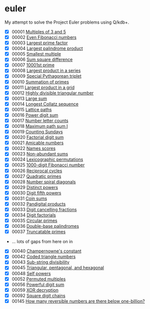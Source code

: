 # euler

My attempt to solve the Project Euler problems using Q/kdb+.

 - [x] 00001 [Multiples of 3 and 5](q/00001.q)
 - [x] 00002 [Even Fibonacci numbers](q/00002.q)
 - [x] 00003 [Largest prime factor](q/00003.q)
 - [x] 00004 [Largest palindrome product](q/00004.q)
 - [x] 00005 [Smallest multiple](q/00005.q)
 - [x] 00006 [Sum square difference](q/00006.q)
 - [x] 00007 [10001st prime](q/00007.q)
 - [x] 00008 [Largest product in a series](q/00008.q)
 - [x] 00009 [Special Pythagorean triplet](q/00009.q)
 - [x] 00010 [Summation of primes](q/00010.q)
 - [x] 00011 [Largest product in a grid](q/00011.q)
 - [x] 00012 [Highly divisible triangular number](q/00012.q)
 - [x] 00013 [Large sum](q/00013.q)
 - [x] 00014 [Longest Collatz sequence](q/00014.q)
 - [x] 00015 [Lattice paths](q/00015.q)
 - [x] 00016 [Power digit sum](q/00016.q)
 - [x] 00017 [Number letter counts](q/00017.q)
 - [x] 00018 [Maximum path sum I](q/00018.q)
 - [x] 00019 [Counting Sundays](q/00019.q)
 - [x] 00020 [Factorial digit sum](q/00020.q)
 - [x] 00021 [Amicable numbers](q/00021.q)
 - [x] 00022 [Names scores](q/00022.q)
 - [x] 00023 [Non-abundant sums](q/00023.q)
 - [x] 00024 [Lexicographic permutations](q/00024.q)
 - [x] 00025 [1000-digit Fibonacci number](q/00025.q)
 - [x] 00026 [Reciprocal cycles](q/00026.q)
 - [X] 00027 [Quadratic primes](q/00027.q)
 - [x] 00028 [Number spiral diagonals](q/00028.q)
 - [x] 00029 [Distinct powers](q/00029.q)
 - [x] 00030 [Digit fifth powers](q/00030.q)
 - [x] 00031 [Coin sums](q/00031.q)
 - [x] 00032 [Pandigital products](q/00032.q)
 - [x] 00033 [Digit cancelling fractions](q/00033.q)
 - [x] 00034 [Digit factorials](q/00034.q)
 - [x] 00035 [Circular primes](q/00035.q)
 - [x] 00036 [Double-base palindromes](q/00036.q)
 - [x] 00037 [Truncatable primes](q/00037.q)
 - ... lots of gaps from here on in
 - [x] 00040 [Champernowne's constant](q/00040.q)
 - [x] 00042 [Coded triangle numbers](q/00042.q)
 - [x] 00043 [Sub-string divisibility](q/00043.q)
 - [x] 00045 [Triangular, pentagonal, and hexagonal](q/00045.q)
 - [x] 00048 [Self powers](q/00048.q)
 - [x] 00052 [Permuted multiples](q/00052.q)
 - [x] 00056 [Powerful digit sum](q/00056.q)
 - [x] 00059 [XOR decryption](q/00059.q)
 - [x] 00092 [Square digit chains](q/00092.q)
 - [x] 00145 [How many reversible numbers are there below one-billion?](q/00145.q)
